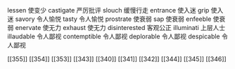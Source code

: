 




lessen 使变少
castigate 严厉批评
slouch 缓慢行走
entrance 使入迷
grip 使入迷
savory 令人愉悦
tasty 令人愉悦
prostrate 使衰弱
sap 使衰弱
enfeeble 使衰弱
enervate 使无力
exhaust 使无力
disinterested 客观公正
illuminati 上层人士
illaudable 令人鄙视
contemptible 令人鄙视
deplorable 令人鄙视
despicable 令人鄙视

[[355]]
[[354]]
[[353]]
[[343]]
[[340]]
[[341]]
[[342]]
[[344]]
[[345]]
[[346]]
